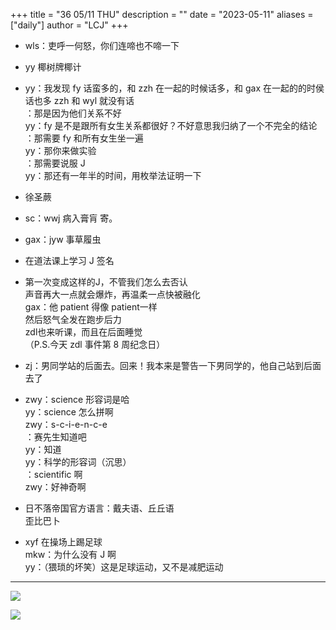 +++
title = "36 05/11 THU"
description = ""
date = "2023-05-11"
aliases = ["daily"]
author = "LCJ"
+++

- wls：吏呼一何怒，你们连啼也不啼一下

- yy 椰树牌椰计

- yy：我发现 fy 话蛮多的，和 zzh 在一起的时候话多，和 gax 在一起的的时侯话也多 zzh 和 wyl 就没有话  
：那是因为他们关系不好  
yy：fy 是不是跟所有女生关系都很好？不好意思我归纳了一个不完全的结论  
：那需要 fy 和所有女生坐一遍  
yy：那你来做实验  
：那需要说服 J  
yy：那还有一年半的时间，用枚举法证明一下

- 徐圣蕨

- sc：wwj 病入膏肓
寄。

- gax：jyw 事草履虫

- 在道法课上学习 J 签名

- 第一次变成这样的J，不管我们怎么去否认  
声音再大一点就会爆炸，再温柔一点快被融化  
gax：他 patient 得像 patient一样  
然后怒气全发在跑步后力  
zdl也来听课，而且在后面睡觉  
（P.S.今天 zdl 事件第 8 周纪念日）

- zj：男同学站的后面去。回来！我本来是警告一下男同学的，他自己站到后面去了

- zwy：science 形容词是哈  
yy：science 怎么拼啊  
zwy：s-c-i-e-n-c-e  
：赛先生知道吧  
yy：知道  
yy：科学的形容词（沉思）  
：scientific 啊  
zwy：好神奇啊

- 日不落帝国官方语言：戴夫语、丘丘语  
歪比巴卜

- xyf 在操场上踢足球  
mkw：为什么没有 J 啊  
yy：（猥琐的坏笑）这是足球运动，又不是减肥运动

---

![](https://cdn.xalaok.top/images/sbdaily/2023/05/11/1.jpg)

![](https://cdn.xalaok.top/images/sbdaily/2023/05/11/2.jpg)